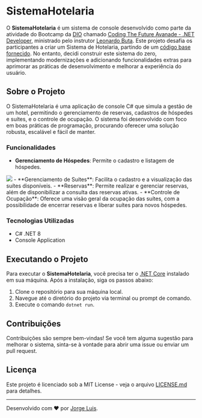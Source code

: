# SistemaHotelaria

O **SistemaHotelaria** é um sistema de console desenvolvido como parte da atividade do Bootcamp da [DIO](https://www.dio.me/) chamado [Coding The Future Avanade - .NET Developer](https://www.dio.me/bootcamp/coding-future-avanade-net-developer), ministrado pelo instrutor [Leonardo Buta](https://www.linkedin.com/in/leonardo-buta/). Este projeto desafia os participantes a criar um Sistema de Hotelaria, partindo de um [código base fornecido](https://github.com/digitalinnovationone/trilha-net-explorando-desafio). No entanto, decidi construir este sistema do zero, implementando modernizações e adicionando funcionalidades extras para aprimorar as práticas de desenvolvimento e melhorar a experiência do usuário.

## Sobre o Projeto

O SistemaHotelaria é uma aplicação de console C# que simula a gestão de um hotel, permitindo o gerenciamento de reservas, cadastros de hóspedes e suítes, e o controle de ocupação. O sistema foi desenvolvido com foco em boas práticas de programação, procurando oferecer uma solução robusta, escalável e fácil de manter.

### Funcionalidades

- **Gerenciamento de Hóspedes**: Permite o cadastro e listagem de hóspedes.
 <img src="https://uploaddeimagens.com.br/imagens/7noFifU">
- **Gerenciamento de Suítes**: Facilita o cadastro e a visualização das suítes disponíveis.
- **Reservas**: Permite realizar e gerenciar reservas, além de disponibilizar a consulta das reservas ativas.
- **Controle de Ocupação**: Oferece uma visão geral da ocupação das suítes, com a possibilidade de encerrar reservas e liberar suítes para novos hóspedes.

### Tecnologias Utilizadas

- C# .NET 8
- Console Application

## Executando o Projeto

Para executar o **SistemaHotelaria**, você precisa ter o [.NET Core](https://dotnet.microsoft.com/download) instalado em sua máquina. Após a instalação, siga os passos abaixo:

1. Clone o repositório para sua máquina local.
2. Navegue até o diretório do projeto via terminal ou prompt de comando.
3. Execute o comando `dotnet run`.

## Contribuições

Contribuições são sempre bem-vindas! Se você tem alguma sugestão para melhorar o sistema, sinta-se à vontade para abrir uma issue ou enviar um pull request.

## Licença

Este projeto é licenciado sob a MIT License - veja o arquivo [LICENSE.md](https://github.com/Jorgeluisreis/SistemaHotelaria/blob/main/LICENSE) para detalhes.

---

Desenvolvido com ❤️ por [Jorge Luis](https://github.com/Jorgeluisreis).
